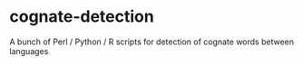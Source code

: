 # cognate-detection
A bunch of Perl / Python / R scripts for detection of cognate words between languages
